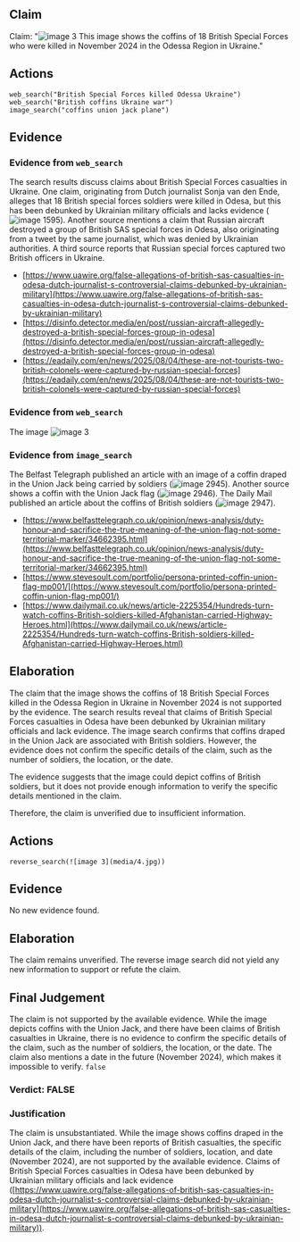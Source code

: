 ## Claim
Claim: "![image 3](media/4.jpg) This image shows the coffins of 18 British Special Forces who were killed in November 2024 in the Odessa Region in Ukraine."

## Actions
```
web_search("British Special Forces killed Odessa Ukraine")
web_search("British coffins Ukraine war")
image_search("coffins union jack plane")
```

## Evidence
### Evidence from `web_search`
The search results discuss claims about British Special Forces casualties in Ukraine. One claim, originating from Dutch journalist Sonja van den Ende, alleges that 18 British special forces soldiers were killed in Odesa, but this has been debunked by Ukrainian military officials and lacks evidence (![image 1595](media/2025-08-07_18-53-1754592782-712556.jpg)). Another source mentions a claim that Russian aircraft destroyed a group of British SAS special forces in Odesa, also originating from a tweet by the same journalist, which was denied by Ukrainian authorities. A third source reports that Russian special forces captured two British officers in Ukraine.

*   [https://www.uawire.org/false-allegations-of-british-sas-casualties-in-odesa-dutch-journalist-s-controversial-claims-debunked-by-ukrainian-military](https://www.uawire.org/false-allegations-of-british-sas-casualties-in-odesa-dutch-journalist-s-controversial-claims-debunked-by-ukrainian-military)
*   [https://disinfo.detector.media/en/post/russian-aircraft-allegedly-destroyed-a-british-special-forces-group-in-odesa](https://disinfo.detector.media/en/post/russian-aircraft-allegedly-destroyed-a-british-special-forces-group-in-odesa)
*   [https://eadaily.com/en/news/2025/08/04/these-are-not-tourists-two-british-colonels-were-captured-by-russian-special-forces](https://eadaily.com/en/news/2025/08/04/these-are-not-tourists-two-british-colonels-were-captured-by-russian-special-forces)


### Evidence from `web_search`
The image ![image 3](media/4.jpg)

### Evidence from `image_search`
The Belfast Telegraph published an article with an image of a coffin draped in the Union Jack being carried by soldiers (![image 2945](media/2025-08-21_20-12-1755807130-866216.jpg)). Another source shows a coffin with the Union Jack flag (![image 2946](media/2025-08-21_20-12-1755807131-118024.jpg)). The Daily Mail published an article about the coffins of British soldiers (![image 2947](media/2025-08-21_20-12-1755807131-485403.jpg)).

*   [https://www.belfasttelegraph.co.uk/opinion/news-analysis/duty-honour-and-sacrifice-the-true-meaning-of-the-union-flag-not-some-territorial-marker/34662395.html](https://www.belfasttelegraph.co.uk/opinion/news-analysis/duty-honour-and-sacrifice-the-true-meaning-of-the-union-flag-not-some-territorial-marker/34662395.html)
*   [https://www.stevesoult.com/portfolio/persona-printed-coffin-union-flag-mp001/](https://www.stevesoult.com/portfolio/persona-printed-coffin-union-flag-mp001/)
*   [https://www.dailymail.co.uk/news/article-2225354/Hundreds-turn-watch-coffins-British-soldiers-killed-Afghanistan-carried-Highway-Heroes.html](https://www.dailymail.co.uk/news/article-2225354/Hundreds-turn-watch-coffins-British-soldiers-killed-Afghanistan-carried-Highway-Heroes.html)


## Elaboration
The claim that the image shows the coffins of 18 British Special Forces killed in the Odessa Region in Ukraine in November 2024 is not supported by the evidence. The search results reveal that claims of British Special Forces casualties in Odesa have been debunked by Ukrainian military officials and lack evidence. The image search confirms that coffins draped in the Union Jack are associated with British soldiers. However, the evidence does not confirm the specific details of the claim, such as the number of soldiers, the location, or the date.

The evidence suggests that the image could depict coffins of British soldiers, but it does not provide enough information to verify the specific details mentioned in the claim.

Therefore, the claim is unverified due to insufficient information.


## Actions
```
reverse_search(![image 3](media/4.jpg))
```

## Evidence
No new evidence found.

## Elaboration
The claim remains unverified. The reverse image search did not yield any new information to support or refute the claim.


## Final Judgement
The claim is not supported by the available evidence. While the image depicts coffins with the Union Jack, and there have been claims of British casualties in Ukraine, there is no evidence to confirm the specific details of the claim, such as the number of soldiers, the location, or the date. The claim also mentions a date in the future (November 2024), which makes it impossible to verify. `false`

### Verdict: FALSE

### Justification
The claim is unsubstantiated. While the image shows coffins draped in the Union Jack, and there have been reports of British casualties, the specific details of the claim, including the number of soldiers, location, and date (November 2024), are not supported by the available evidence. Claims of British Special Forces casualties in Odesa have been debunked by Ukrainian military officials and lack evidence ([https://www.uawire.org/false-allegations-of-british-sas-casualties-in-odesa-dutch-journalist-s-controversial-claims-debunked-by-ukrainian-military](https://www.uawire.org/false-allegations-of-british-sas-casualties-in-odesa-dutch-journalist-s-controversial-claims-debunked-by-ukrainian-military)).
